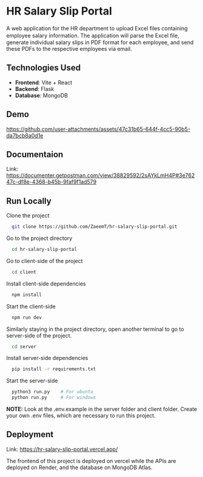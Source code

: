 
# HR Salary Slip Portal

A web application for the HR department to upload Excel ﬁles containing employee salary information. The application will parse the Excel ﬁle, generate individual salary slips in PDF format for each employee, and send these PDFs to the respective employees via email.

## Technologies Used

- **Frontend**: Vite + React
- **Backend**: Flask
- **Database**: MongoDB


## Demo
https://github.com/user-attachments/assets/47c31b65-644f-4cc5-90b5-da7bcb8a0d1e



## Documentaion
Link: https://documenter.getpostman.com/view/38829592/2sAYkLmH4P#3e76247c-df8e-4368-b45b-9faf9f1ad579



## Run Locally

Clone the project

```bash
  git clone https://github.com/ZaeemT/hr-salary-slip-portal.git
```

Go to the project directory

```bash
  cd hr-salary-slip-portal
```

Go to client-side of the project

```bash
  cd client
```

Install client-side dependencies

```bash
  npm install
```

Start the client-side

```bash
  npm run dev
```

Similarly staying in the project directory, open another terminal to go to server-side of the project.
```bash
  cd server
```

Install server-side dependencies

```bash
  pip install -r requirements.txt
```

Start the server-side

```bash
  python3 run.py    # For ubuntu
  python run.py     # For windows
```

**NOTE:** Look at the .env.example in the server folder and client folder. Create your own .env files, which are necessary to run this project.


## Deployment

Link: https://hr-salary-slip-portal.vercel.app/

The frontend of this project is deployed on vercel while the APIs are deployed on Render, and the database on MongoDB Atlas. 
